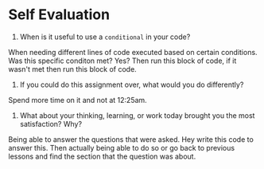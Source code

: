 # Self Evaluation

1. When is it useful to use a `conditional` in your code?

When needing different lines of code executed based on certain conditions. Was this specific conditon met? Yes? Then run this block of code, if it wasn't met then run this block of code.

1. If you could do this assignment over, what would you do differently?

Spend more time on it and not at 12:25am.

1. What about your thinking, learning, or work today brought you the most satisfaction? Why?

Being able to answer the questions that were asked. Hey write this code to answer this. Then actually being able to do so or go back to previous lessons and find the section that the question was about.
